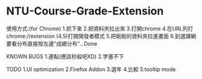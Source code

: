 NTU-Course-Grade-Extension
==========================
使用方式:(for Chrome)
1.抓下來
2.把資料夾拉出來
3.打開chrome
4.在URL列打chrome://extension
(4.5)打開開發者模式
5.把剛剛的資料夾拉進畫面
6.到選課網 要看分布直接按左邊"成績分布"...Done

KNOWN BUGS
1.連點(應該秒殺吧XD)
2.字塞不下

TODO
1.UI optimization
2.Firefox Addon
3.選年
4.比較
5.tooltip mode